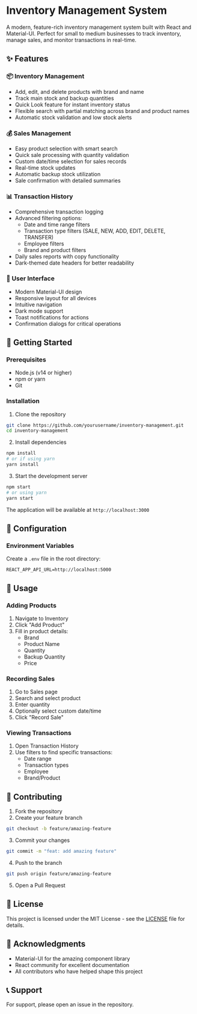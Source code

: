 # Inventory Management System

A modern, feature-rich inventory management system built with React and Material-UI. Perfect for small to medium businesses to track inventory, manage sales, and monitor transactions in real-time.

## ✨ Features

### 📦 Inventory Management

- Add, edit, and delete products with brand and name
- Track main stock and backup quantities
- Quick Look feature for instant inventory status
- Flexible search with partial matching across brand and product names
- Automatic stock validation and low stock alerts

### 💰 Sales Management

- Easy product selection with smart search
- Quick sale processing with quantity validation
- Custom date/time selection for sales records
- Real-time stock updates
- Automatic backup stock utilization
- Sale confirmation with detailed summaries

### 📊 Transaction History

- Comprehensive transaction logging
- Advanced filtering options:
  - Date and time range filters
  - Transaction type filters (SALE, NEW, ADD, EDIT, DELETE, TRANSFER)
  - Employee filters
  - Brand and product filters
- Daily sales reports with copy functionality
- Dark-themed date headers for better readability

### 🎨 User Interface

- Modern Material-UI design
- Responsive layout for all devices
- Intuitive navigation
- Dark mode support
- Toast notifications for actions
- Confirmation dialogs for critical operations

## 🚀 Getting Started

### Prerequisites

- Node.js (v14 or higher)
- npm or yarn
- Git

### Installation

1. Clone the repository

```bash
git clone https://github.com/yourusername/inventory-management.git
cd inventory-management
```

2. Install dependencies

```bash
npm install
# or if using yarn
yarn install
```

3. Start the development server

```bash
npm start
# or using yarn
yarn start
```

The application will be available at `http://localhost:3000`

## 🔧 Configuration

### Environment Variables

Create a `.env` file in the root directory:

```env
REACT_APP_API_URL=http://localhost:5000
```

## 📱 Usage

### Adding Products

1. Navigate to Inventory
2. Click "Add Product"
3. Fill in product details:
   - Brand
   - Product Name
   - Quantity
   - Backup Quantity
   - Price

### Recording Sales

1. Go to Sales page
2. Search and select product
3. Enter quantity
4. Optionally select custom date/time
5. Click "Record Sale"

### Viewing Transactions

1. Open Transaction History
2. Use filters to find specific transactions:
   - Date range
   - Transaction types
   - Employee
   - Brand/Product

## 🤝 Contributing

1. Fork the repository
2. Create your feature branch

```bash
git checkout -b feature/amazing-feature
```

3. Commit your changes

```bash
git commit -m "feat: add amazing feature"
```

4. Push to the branch

```bash
git push origin feature/amazing-feature
```

5. Open a Pull Request

## 📝 License

This project is licensed under the MIT License - see the [LICENSE](LICENSE) file for details.

## 🙏 Acknowledgments

- Material-UI for the amazing component library
- React community for excellent documentation
- All contributors who have helped shape this project

## 📞 Support

For support, please open an issue in the repository.
